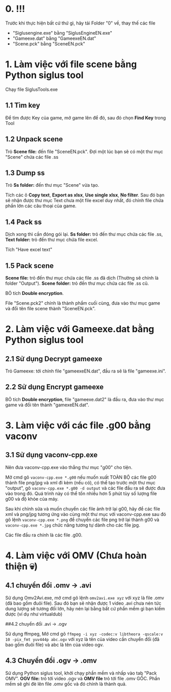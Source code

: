 # 0. !!!
Trước khi thực hiện bất cứ thứ gì, hãy tải Folder "0" về, thay thế các file
- "Siglusengine.exe" bằng "SiglusEngineEN.exe"
- "Gameexe.dat" bằng "GameexeEN.dat"
- "Scene.pck" bằng "SceneEN.pck" 
# 1. Làm việc với file scene bằng Python siglus tool
Chạy file SiglusTools.exe

## 1.1 Tìm key 
		
Để tìm được Key của game, mở game lên để đó, sau đó chọn **Find Key** trong Tool

	
## 1.2 Unpack scene
	
Trỏ **Scene file:** đến file "SceneEN.pck". Đợi một lúc bạn sẽ có một thư mục "Scene" chứa các file .ss
		
		
## 1.3 Dump ss
		
Trỏ **Ss folder:** đến thư mục "Scene" vừa tạo.
	
Tích các ô **Copy text**, **Export as xlsx**, **Use single xlsx**, **No filter**. Sau đó bạn sẽ nhận được thư mục Text chưa một file excel duy nhất, đó chính file chứa phần lớn các câu thoại của game.
	
	
## 1.4 Pack ss
		
Dịch xong thì cần đóng gói lại. **Ss folder:** trỏ đến thư mục chứa các file .ss, **Text folder:** trỏ đến thư mục chứa file excel.
	
Tích "Have excel text"
	
	
## 1.5 Pack scene
		
**Scene file:** trỏ đến thư mục chứa các file .ss đã dịch (Thường sẽ chính là folder "Output"). **Scene folder:** trỏ đến thư mục chứa các file .ss cũ.
	
BỎ tích **Double encryption**.
	
File "Scene.pck2" chính là thành phẩm cuối cùng, đưa vào thư mục game và đổi tên file scene thành "SceneEN.pck".



# 2. Làm việc với Gameexe.dat bằng Python siglus tool
	
## 2.1 Sử dụng Decrypt gameexe
	
Trỏ Gameexe: tới chính file "gameexeEN.dat", đầu ra sẽ là file "gameexe.ini".
	
	
## 2.2 Sử dụng Encrypt gameexe
	
BỎ tích **Double encryption**, file "gameexe.dat2" là đầu ra, đưa vào thư mục game và đổi tên thành "gamexeEN.dat".



# 3. Làm việc với các file .g00 bằng vaconv

## 3.1 Sử dụng vaconv-cpp.exe
		
Nên đưa vaconv-cpp.exe vào thẳng thư mục "g00" cho tiện.
		
Mở cmd gõ `vaconv-cpp.exe *.g00` nếu muốn xuất TOÀN BỘ các file g00 thành file png/jpg và xml đi kèm (nếu có), có thể tạo trước một thư mục "output", gõ `vaconv-cpp.exe *.g00 -d output` và các file đầu ra sẽ được đưa vào trong đó. Quá trình này có thể tốn nhiều hơn 5 phút tùy số lượng file g00 và độ khỏe của máy.
		
Sau khi chỉnh sửa và muốn chuyển các file ảnh trở lại g00, hãy để các file xml và png/jpg tương ứng vào cùng một thư mục với vaconv-cpp.exe sau đó gõ lệnh `vaconv-cpp.exe *.png` để chuyển các file png trở lại thành g00 và `vaconv-cpp.exe *.jpg` chức năng tương tự dành cho các file jpg.
		
Các file đầu ra chính là các file .g00.



# 4. Làm việc với OMV (Chưa hoàn thiện :skull:)

## 4.1 chuyển đổi .omv -> .avi

Sử dụng Omv2Avi.exe, mở cmd gõ lệnh `omv2avi.exe xyz` với xyz là file .omv (đã bao gồm đuôi file). Sau đó bạn sẽ nhận được 1 video .avi chưa nén tức dung lượng sẽ tương đối lớn, hãy nén lại bằng bất cứ phần mềm gì bạn kiếm được (ví dụ như virtualdub)

##4.2 chuyển đổi .avi -> .ogv

Sử dụng ffmpeg, Mở cmd gõ `ffmpeg -i xyz -codec:v libtheora -qscale:v 10 -pix_fmt yuv444p abc.ogv` với xyz là tên của video cần chuyển đổi (đã bao gồm đuôi file) và abc là tên của video ogv. 

## 4.3 Chuyển đổi .ogv -> .omv

Sử dụng Python siglus tool, khởi chạy phần mềm và nhấp vào tab "Pack OMV". **OGV file:** trỏ tới video .ogv và **OMV file** trỏ tới file .omv GỐC. Phần mềm sẽ ghi đè lên file .omv gốc và đó chính là thành quả.

